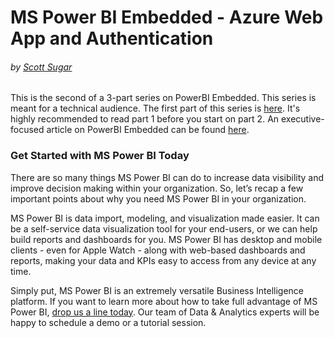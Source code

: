 # MS Power BI Embedded - Azure Web App and Authentication
###### by [Scott Sugar](https://linkedin.com/in/scottsugar)

This is the second of a 3-part series on PowerBI Embedded.  This series is meant for a technical audience.  The first part of this series is [here](./Embedded-tech-part1.md).  It's highly recommended to read part 1 before you start on part 2.  An executive-focused article on PowerBI Embedded can be found [here](./Embedded-exec.md).

### Get Started with MS Power BI Today
There are so many things MS Power BI can do to increase data visibility and improve decision making within your organization. So, let’s recap a few important points about why you need MS Power BI in your organization.

MS Power BI is data import, modeling, and visualization made easier.  It can be a self-service data visualization tool for your end-users, or we can help build reports and dashboards for you.  MS Power BI has desktop and mobile clients - even for Apple Watch - along with web-based dashboards and reports, making your data and KPIs easy to access from any device at any time.

Simply put, MS Power BI is an extremely versatile Business Intelligence platform. If you want to learn more about how to take full advantage of MS Power BI, [drop us a line today](mailto:cloud@proserveit.com?Subject=I%20Want%20To%20Learn%20More%20About%20Power%20BI%20Solutions). Our team of Data & Analytics experts will be happy to schedule a demo or a tutorial session.